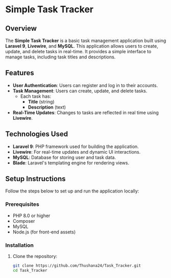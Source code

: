 # Simple Task Tracker

## Overview
The **Simple Task Tracker** is a basic task management application built using **Laravel 9**, **Livewire**, and **MySQL**. This application allows users to create, update, and delete tasks in real-time. It provides a simple interface to manage tasks, including task titles and descriptions.

## Features
- **User Authentication**: Users can register and log in to their accounts.
- **Task Management**: Users can create, update, and delete tasks.
  - Each task has:
    - **Title** (string)
    - **Description** (text)
- **Real-Time Updates**: Changes to tasks are reflected in real time using **Livewire**.

## Technologies Used
- **Laravel 9**: PHP framework used for building the application.
- **Livewire**: For real-time updates and dynamic UI interactions.
- **MySQL**: Database for storing user and task data.
- **Blade**: Laravel's templating engine for rendering views.

## Setup Instructions

Follow the steps below to set up and run the application locally:

### Prerequisites
- PHP 8.0 or higher
- Composer
- MySQL
- Node.js (for front-end assets)
  
### Installation

1. Clone the repository:

   ```bash
   git clone https://github.com/Thushana24/Task_Tracker.git
   cd Task_Tracker
